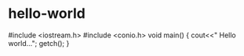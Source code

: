 # hello-world
#include <iostream.h>
#include <conio.h>
void main()
{
cout<<" Hello world...";
getch();
}
